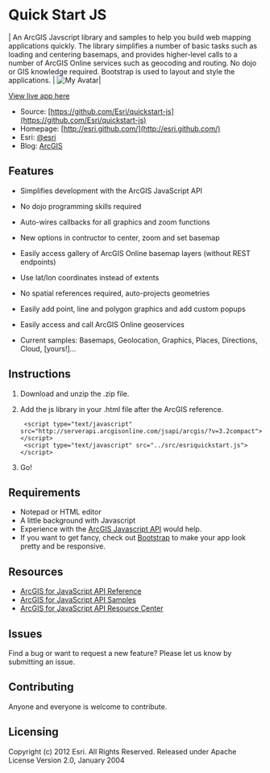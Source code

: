 # Quick Start JS

| An ArcGIS Javscript library and samples to help you build web mapping applications quickly.  The library simplifies a number of basic tasks such as loading and centering basemaps, and provides higher-level calls to a number of ArcGIS Online services such as geocoding and routing.  No dojo or GIS knowledge required.  Bootstrap is used to layout and style the applications.  | ![My Avatar](http://http://edn1.esri.com/quickstartjs/snapshot.png)| 

[View live app here](http://edn1.esri.com/quickstartjs/demo/landingpage.html)

* Source: [https://github.com/Esri/quickstart-js](https://github.com/Esri/quickstart-js)
* Homepage: [http://esri.github.com/](http://esri.github.com/)
* Esri: [@esri](http://twitter.com/esri)
* Blog: [ArcGIS](http://blogs.esri.com/esri/arcgis/)

## Features
* Simplifies development with the ArcGIS JavaScript API
* No dojo programming skills required
* Auto-wires callbacks for all graphics and zoom functions
* New options in contructor to center, zoom and set basemap
* Easily access gallery of ArcGIS Online basemap layers (without REST endpoints) 
* Use lat/lon coordinates instead of extents
* No spatial references required, auto-projects geometries
* Easily add point, line and polygon graphics and add custom popups 
* Easily access and call ArcGIS Online geoservices 

* Current samples: Basemaps, Geolocation, Graphics, Places, Directions, Cloud, [yours!]...

## Instructions

1. Download and unzip the .zip file.
2. Add the js library in your .html file after the ArcGIS reference.

        <script type="text/javascript" src="http://serverapi.arcgisonline.com/jsapi/arcgis/?v=3.2compact"></script>
        <script type="text/javascript" src="../src/esriquickstart.js"></script>

3. Go!

## Requirements

* Notepad or HTML editor
* A little background with Javascript
* Experience with the [ArcGIS Javascript API](http://www.esri.com/) would help.
* If you want to get fancy, check out [Bootstrap](http://twitter.github.com/bootstrap) to make your app look pretty and be responsive.

## Resources

* [ArcGIS for JavaScript API Reference](http://help.arcgis.com/en/webapi/javascript/arcgis/help/jsapi_start.htm)
* [ArcGIS for JavaScript API Samples](http://help.arcgis.com/en/webapi/javascript/arcgis/help/jssamples_start.htm)
* [ArcGIS for JavaScript API Resource Center](http://help.arcgis.com/en/webapi/javascript/arcgis/index.html)

## Issues

Find a bug or want to request a new feature?  Please let us know by submitting an issue.

## Contributing

Anyone and everyone is welcome to contribute. 

## Licensing
Copyright (c) 2012 Esri. All Rights Reserved.
Released under Apache License Version 2.0, January 2004